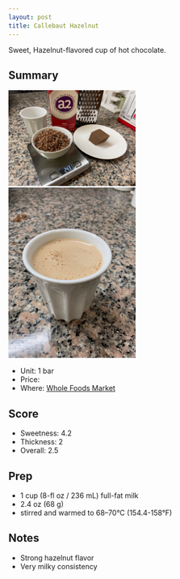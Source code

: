 ```yaml
---
layout: post
title: Callebaut Hazelnut
---
```


Sweet, Hazelnut-flavored cup of hot chocolate.

<!--excerpt-->

Summary
-------

<img src="/images/callebaut-hazelnut-1.jpg" width="50%" height="50%"/>
<img src="/images/callebaut-hazelnut-2.jpg" width="50%" height="50%"/>

* Unit: 1 bar
* Price:
* Where: [Whole Foods Market](https://www.wholefoodsmarket.com/)

Score
-----
- Sweetness: 4.2
- Thickness: 2
- Overall: 2.5

Prep
----

- 1 cup (8-fl oz / 236 mL) full-fat milk
- 2.4 oz (68 g)
- stirred and warmed to 68–70°C (154.4-158°F)

Notes
-----
- Strong hazelnut flavor
- Very milky consistency
